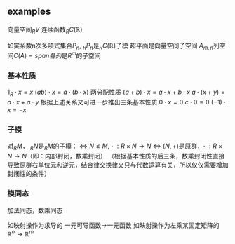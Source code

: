 ## examples
向量空间$_R V$
连续函数$_R C(\mathbb{R})$

如实系数n次多项式集合$P_n$, $_R P_n$是$_R C(\mathbb{R})$子模
超平面是向量空间子空间
$A_{m,n}$列空间$C(A)=span{各列}$是$R^m$的子空间

### 基本性质
$1_R \cdot x = x$ 
$(ab)\cdot x = a\cdot(b\cdot x)$
两分配性质
$(a+b)\cdot x = a\cdot x + b\cdot x$
$a\cdot(x+y) = a\cdot x + a\cdot y$
根据上述关系又可进一步推出三条基本性质
$0\cdot x = 0$
$c\cdot 0 = 0$
$(-1)\cdot x = -x$

### 子模
对$_R M$， $_R N$是$_R M$的子模：
$\Leftrightarrow$ $N\le M$, $\cdot~: R\times N\to N$
$\Leftrightarrow$ $(N,+)$是原群，$\cdot~: R\times N\to N$（即：内部封闭，数乘封闭）
 （根据基本性质的后三条，数乘封闭性直接导致原群右单位元和逆元，结合律交换律又只与代数运算有关，所以仅仅需要增加封闭性的条件）

### 模同态
加法同态，数乘同态

如映射操作为求导的 一元可导函数->一元函数
如映射操作为左乘某固定矩阵的 $\mathbb{R}^n \to \mathbb{R}^m$